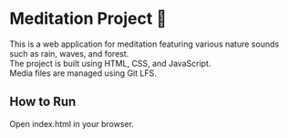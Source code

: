 # Meditation Project 🌿

This is a web application for meditation featuring various nature sounds such as rain, waves, and forest.  
The project is built using HTML, CSS, and JavaScript.  
Media files are managed using Git LFS.

## How to Run
Open index.html in your browser.